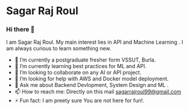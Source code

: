 # Sagar Raj Roul

### Hi there 👋

I am Sagar Raj Roul. My main interest lies in API and  Machine Learning . I am always curious to learn something new.

- 🔭 I’m currently a postgraduate fresher form VSSUT, Burla.
- 🌱 I’m currently learning best practices for ML and API.
- 👯 I’m looking to collaborate on any AI or API project.
- 🤔 I’m looking for help with AWS and Docker model deployment.
- 💬 Ask me about Backend Devlopment, System Design and ML .
- 📫 How to reach me:  Directly on this mail sagarrajroul99@gmail.com
- ⚡ Fun fact: I am preety sure You are not here for fun!.

